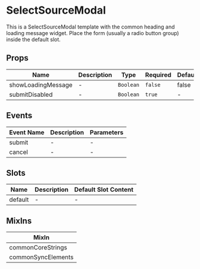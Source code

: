 # SelectSourceModal

This is a SelectSourceModal template with the common heading and loading message widget. Place the form (usually a radio button group) inside the default slot.

## Props

<!-- @vuese:SelectSourceModal:props:start -->
|Name|Description|Type|Required|Default|
|---|---|---|---|---|
|showLoadingMessage|-|`Boolean`|`false`|false|
|submitDisabled|-|`Boolean`|`true`|-|

<!-- @vuese:SelectSourceModal:props:end -->


## Events

<!-- @vuese:SelectSourceModal:events:start -->
|Event Name|Description|Parameters|
|---|---|---|
|submit|-|-|
|cancel|-|-|

<!-- @vuese:SelectSourceModal:events:end -->


## Slots

<!-- @vuese:SelectSourceModal:slots:start -->
|Name|Description|Default Slot Content|
|---|---|---|
|default|-|-|

<!-- @vuese:SelectSourceModal:slots:end -->


## MixIns

<!-- @vuese:SelectSourceModal:mixIns:start -->
|MixIn|
|---|
|commonCoreStrings|
|commonSyncElements|

<!-- @vuese:SelectSourceModal:mixIns:end -->
